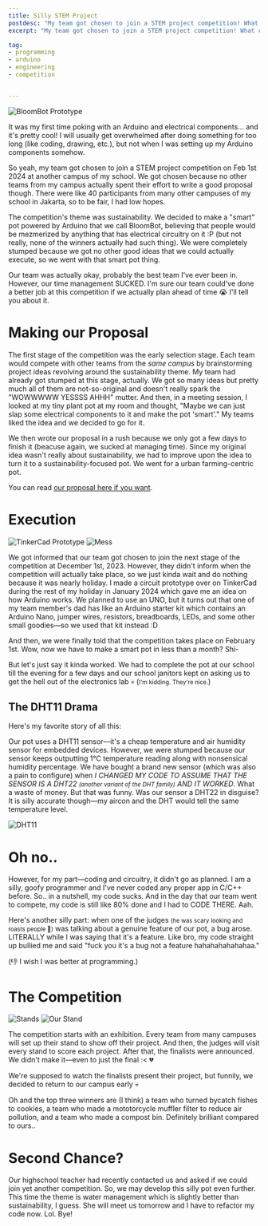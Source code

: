 ```yaml
---
title: Silly STEM Project
postdesc: "My team got chosen to join a STEM project competition! What could go wrong..?"
excerpt: "My team got chosen to join a STEM project competition! What could go wrong..?"

tag:
- programming
- arduino
- engineering
- competition


---
```




![BloomBot Prototype](/blog/image/bloombot.png)


It was my first time poking with an Arduino and electrical components... and it's pretty cool! I will usually get overwhelmed after doing something for too long (like coding, drawing, etc.), but not when I was setting up my Arduino components somehow.

So yeah, my team got chosen to join a STEM project competition on Feb 1st 2024 at another campus of my school. We got chosen because no other teams from my campus actually spent their effort to write a good proposal though. There were like 40 participants from many other campuses of my school in Jakarta, so to be fair, I had low hopes.

The competition's theme was sustainability. We decided to make a "smart" pot powered by Arduino that we call BloomBot, believing that people would be mezmerized by anything that has electrical circuitry on it :P (but not really, none of the winners actually had such thing). We were completely stumped because we got no other good ideas that we could actually execute, so we went with that smart pot thing. 

Our team was actually okay, probably the best team I've ever been in. However, our time management SUCKED. I'm sure our team could've done a better job at this competition if we actually plan ahead of time 😭 I'll tell you about it.

# Making our Proposal 
The first stage of the competition was the early selection stage. Each team would compete with other teams from the _same campus_ by brainstorming project ideas revolving around the sustainability theme. My team had already got stumped at this stage, actually. We got so many ideas but pretty much all of them are not-so-original and doesn't really spark the "WOWWWWW YESSSS AHHH" mutter. And then, in a meeting session, I looked at my tiny plant pot at my room and thought, "Maybe we can just slap some electrical components to it and make the pot 'smart'." My teams liked the idea and we decided to go for it.

We then wrote our proposal in a rush because we only got a few days to finish it (beacuse again, we sucked at managing time). Since my original idea wasn't really about sustainability, we had to improve upon the idea to turn it to a sustainability-focused pot. We went for a urban farming-centric pot.

You can read [our proposal here if you want](https://github.com/DaringCuteSeal/bloombot-src/raw/main/res/PHI%20FUTURE%20FOUNDERS%20-%20PROPOSAL.pdf).

# Execution
![TinkerCad Prototype](/blog/image/tinkercad-bloombot.png)
![Mess](/blog/image/what-is-this-mess.jpg)


We got informed that our team got chosen to join the next stage of the competition at December 1st, 2023. However, they didn't inform when the competition will actually take place, so we just kinda wait and do nothing because it was nearly holiday. I made a circuit prototype over on TinkerCad during the rest of my holiday in January 2024 which gave me an idea on how Arduino works. We planned to use an UNO, but it turns out that one of my team member's dad has like an Arduino starter kit which contains an Arduino Nano, jumper wires, resistors, breadboards, LEDs, and some other small goodies—so we used that kit instead :D

And then, we were finally told that the competition takes place on February 1st. Wow, now we have to make a smart pot in less than a month? Shi-

But let's just say it kinda worked. We had to complete the pot at our school till the evening for a few days and our school janitors kept on asking us to get the hell out of the electronics lab 💀 (<small>I'm kidding. They're nice.</small>)


## The DHT11 Drama
Here's my favorite story of all this:

Our pot uses a DHT11 sensor—it's a cheap temperature and air humidity sensor for embedded devices. However, we were stumped because our sensor keeps outputting 1°C temperature reading along with nonsensical humidity percentage. We have bought a brand new sensor (which was also a pain to configure) when _I CHANGED MY CODE TO ASSUME THAT THE SENSOR IS A DHT22 <small>(another variant of the DHT family)</small> AND IT WORKED_. What a waste of money. But that was funny. Was our sensor a DHT22 in disguise? It is silly accurate though—my aircon and the DHT would tell the same temperature level.

![DHT11](/blog/image/dht11.png)


# Oh no..
However, for my part—coding and circuitry, it didn't go as planned. I am a silly, goofy programmer and I've never coded any proper app in C/C++ before. So.. in a nutshell, my code sucks. And in the day that our team went to compete, my code is still like 80% done and I had to CODE THERE. Aah.

Here's another silly part: when one of the judges <small>(he was scary looking and roasts people 🗿)</small> was talking about a genuine feature of our pot, a bug arose. LITERALLY while I was saying that it's a feature. Like bro, my code straight up bullied me and said "fuck you it's a bug not a feature hahahahahahahaa."

(👎 I wish I was better at programming.)


# The Competition
![Stands](/blog/image/stem-comp-stands.png)
![Our Stand](/blog/image/bloombot-stand.jpg)

The competition starts with an exhibition. Every team from many campuses will set up their stand to show off their project. And then, the judges will visit every stand to score each project. After that, the finalists were announced. We didn't make it—even to just the final :< 💔

We're supposed to watch the finalists present their project, but funnily, we decided to return to our campus early 💀

Oh and the top three winners are (I think) a team who turned bycatch fishes to cookies, a team who made a mototorcycle muffler filter to reduce air pollution, and a team who made a compost bin. Definitely brilliant compared to ours..

# Second Chance?
Our highschool teacher had recently contacted us and asked if we could join yet another competition. So, we may develop this silly pot even further. This time the theme is water management which is slightly better than sustainability, I guess. She will meet us tomorrow and I have to refactor my code now. Lol. Bye!
